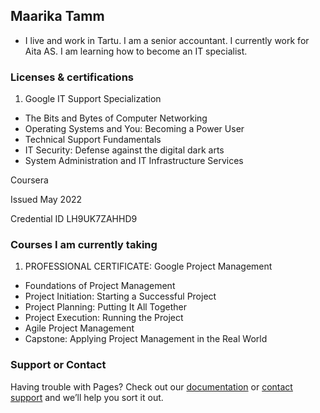 ## Maarika Tamm
- I live and work in Tartu. I am a senior accountant. I currently work for Aita AS. I am learning how to become an IT specialist. 

### Licenses & certifications

1. Google IT Support Specialization
- The Bits and Bytes of Computer Networking
- Operating Systems and You: Becoming a Power User
- Technical Support Fundamentals
- IT Security: Defense against the digital dark arts
- System Administration and IT Infrastructure Services

Coursera

Issued May 2022

Credential ID LH9UK7ZAHHD9

### Courses I am currently taking

1. PROFESSIONAL CERTIFICATE: Google Project Management
- Foundations of Project Management
- Project Initiation: Starting a Successful Project
- Project Planning: Putting It All Together
- Project Execution: Running the Project
- Agile Project Management
- Capstone: Applying Project Management in the Real World



### Support or Contact

Having trouble with Pages? Check out our [documentation](https://docs.github.com/categories/github-pages-basics/) or [contact support](https://support.github.com/contact) and we’ll help you sort it out.
